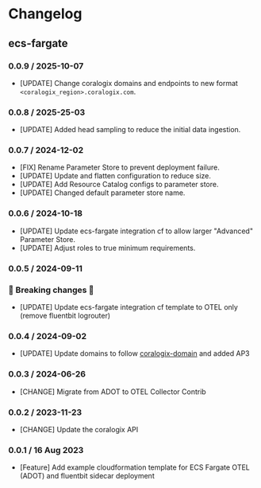 # Changelog

## ecs-fargate
<!-- To add a new entry write: -->
<!-- ### version / full date -->
<!-- * [Update/Bug fix] message that describes the changes that you apply -->

### 0.0.9 / 2025-10-07
* [UPDATE] Change coralogix domains and endpoints to new format `<coralogix_region>.coralogix.com`.

### 0.0.8 / 2025-25-03
* [UPDATE] Added head sampling to reduce the initial data ingestion.

### 0.0.7 / 2024-12-02
* [FIX] Rename Parameter Store to prevent deployment failure.
* [UPDATE] Update and flatten configuration to reduce size.
* [UPDATE] Add Resource Catalog configs to parameter store.
* [UPDATE] Changed default parameter store name.

### 0.0.6 / 2024-10-18
* [UPDATE] Update ecs-fargate integration cf to allow larger "Advanced" Parameter Store.
* [UPDATE] Adjust roles to true minimum requirements.

### 0.0.5 / 2024-09-11
### 🛑 Breaking changes 🛑
* [UPDATE] Update ecs-fargate integration cf template to OTEL only (remove fluentbit logrouter)

### 0.0.4 / 2024-09-02
* [UPDATE] Update domains to follow [coralogix-domain](coralogix.com/docs/coralogix-domain) and added AP3

### 0.0.3 / 2024-06-26
* [CHANGE] Migrate from ADOT to OTEL Collector Contrib

### 0.0.2 / 2023-11-23
* [CHANGE] Update the coralogix API
  
### 0.0.1 / 16 Aug 2023
* [Feature] Add example cloudformation template for ECS Fargate OTEL (ADOT) and fluentbit sidecar deployment
